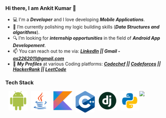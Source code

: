 ### Hi there, I am Ankit Kumar 👋
- 💻 I'm a <b><i>Developer</i></b> and I love developing <b><i>Mobile Applications</i></b>.
- 👊 I’m currently polishing my logic building skills (<b><i>Data Structures and algorithms</i></b>).
- 🔍 I’m looking for <b><i>internship opportunities</i></b> in the field of <b><i>Android App Developement</i></b>.
- 📫 You can reach out to me via: <b><i><a href="https://www.linkedin.com/in/ankitkumar1904/">LinkedIn</a> || Gmail - as2262011@gmail.com</i></b>
- 👤 <b><i>My Profiles</i></b> at various Coding platforms: <b><i><a href="https://www.codechef.com/users/as226_cc">Codechef</a> || <a href="https://codeforces.com/profile/as226">Codeforces</a> || <a href="https://www.hackerrank.com/as226">HackerRank</a> || <a href="https://leetcode.com/as226/">LeetCode</a></i></b>
### Tech Stack
<p>
  <img src="logos/android logo.png" style="float: left;margin-left: 10px; margin-bottom: 5px;" width="60">
  <img src="logos/java logo.png" style="float: left;margin-left: 10px; margin-bottom: 5px;" width="60">
  <img src="logos/kotlin logo.png" style="float: left;margin-left: 10px; margin-bottom: 5px;" width="60">
  <img src="logos/c++ logo.png" style="float: left;margin-left: 10px; margin-bottom: 5px;" width="60">
  <img src="logos/django logo.png" style="float: left;margin-left: 10px; margin-bottom: 5px;" width="60">
  <img src="logos/py logo.png" style="float: left;margin-left: 10px; margin-bottom: 5px;" width="60">
</p>
<img src="https://github-readme-stats.vercel.app/api?username=Ankit-akumar&&show_icons=true&title_color=FF1744&icon_color=FF1744&text_color=FF1744&bg_color=FFEBEE">
